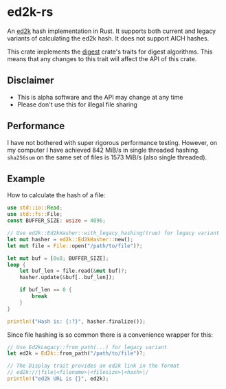 ed2k-rs
=======
An [ed2k](https://en.wikipedia.org/wiki/Ed2k_URI_scheme) hash implementation in
Rust. It supports both current and legacy variants of calculating the ed2k hash.
It does not support AICH hashes.

This crate implements the [digest](https://github.com/RustCrypto/traits/tree/master/digest)
crate's traits for digest algorithms. This means that any changes to this trait
will affect the API of this crate.


Disclaimer
----------
* This is alpha software and the API may change at any time
* Please don't use this for illegal file sharing


Performance
-----------
I have not bothered with super rigorous performance testing. However, on my
computer I have achieved 842 MiB/s in single threaded hashing. `sha256sum` on
the same set of files is 1573 MiB/s (also single threaded).


Example
-------
How to calculate the hash of a file:

```rust
use std::io::Read;
use std::fs::File;
const BUFFER_SIZE: usize = 4096;

// Use ed2k::Ed2kHasher::with_legacy_hashing(true) for legacy variant
let mut hasher = ed2k::Ed2kHasher::new();
let mut file = File::open("/path/to/file")?;

let mut buf = [0u8; BUFFER_SIZE];
loop {
    let buf_len = file.read(&mut buf)?;
    hasher.update(&buf[..buf_len]);

    if buf_len == 0 {
        break
    }
}

println!("Hash is: {:?}", hasher.finalize());
```

Since file hashing is so common there is a convenience wrapper for this:

```rust
// Use Ed2kLegacy::from_path(...) for legacy variant
let ed2k = Ed2k::from_path("/path/to/file")?;

// The Display trait provides an ed2k link in the format
// ed2k://|file|<filename>|<filesize>|<hash>|/
println!("ed2k URL is {}", ed2k);
```
